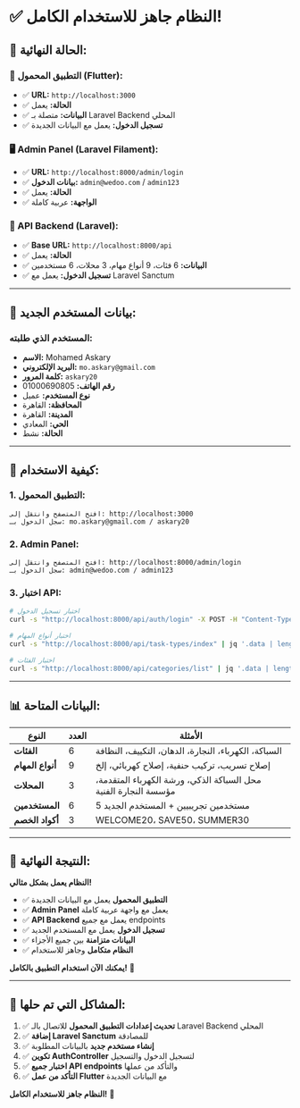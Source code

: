 # ✅ **النظام جاهز للاستخدام الكامل!**

## 🎯 **الحالة النهائية:**

### **📱 التطبيق المحمول (Flutter):**
- ✅ **URL:** `http://localhost:3000`
- ✅ **الحالة:** يعمل
- ✅ **البيانات:** متصلة بـ Laravel Backend المحلي
- ✅ **تسجيل الدخول:** يعمل مع البيانات الجديدة

### **🖥️ Admin Panel (Laravel Filament):**
- ✅ **URL:** `http://localhost:8000/admin/login`
- ✅ **بيانات الدخول:** `admin@wedoo.com` / `admin123`
- ✅ **الحالة:** يعمل
- ✅ **الواجهة:** عربية كاملة

### **🔗 API Backend (Laravel):**
- ✅ **Base URL:** `http://localhost:8000/api`
- ✅ **الحالة:** يعمل
- ✅ **البيانات:** 6 فئات، 9 أنواع مهام، 3 محلات، 6 مستخدمين
- ✅ **تسجيل الدخول:** يعمل مع Laravel Sanctum

---

## 👤 **بيانات المستخدم الجديد:**

### **المستخدم الذي طلبته:**
- **الاسم:** Mohamed Askary
- **البريد الإلكتروني:** `mo.askary@gmail.com`
- **كلمة المرور:** `askary20`
- **رقم الهاتف:** 01000690805
- **نوع المستخدم:** عميل
- **المحافظة:** القاهرة
- **المدينة:** القاهرة
- **الحي:** المعادي
- **الحالة:** نشط

---

## 🚀 **كيفية الاستخدام:**

### **1. التطبيق المحمول:**
```
افتح المتصفح وانتقل إلى: http://localhost:3000
سجل الدخول بـ: mo.askary@gmail.com / askary20
```

### **2. Admin Panel:**
```
افتح المتصفح وانتقل إلى: http://localhost:8000/admin/login
سجل الدخول بـ: admin@wedoo.com / admin123
```

### **3. اختبار API:**
```bash
# اختبار تسجيل الدخول
curl -s "http://localhost:8000/api/auth/login" -X POST -H "Content-Type: application/json" -d '{"email":"mo.askary@gmail.com","password":"askary20"}' | jq '.success'

# اختبار أنواع المهام
curl -s "http://localhost:8000/api/task-types/index" | jq '.data | length'

# اختبار الفئات
curl -s "http://localhost:8000/api/categories/list" | jq '.data | length'
```

---

## 📊 **البيانات المتاحة:**

| **النوع** | **العدد** | **الأمثلة** |
|-----------|-----------|-----------|
| **الفئات** | 6 | السباكة، الكهرباء، النجارة، الدهان، التكييف، النظافة |
| **أنواع المهام** | 9 | إصلاح تسريب، تركيب حنفية، إصلاح كهربائي، إلخ |
| **المحلات** | 3 | محل السباكة الذكي، ورشة الكهرباء المتقدمة، مؤسسة النجارة الفنية |
| **المستخدمين** | 6 | 5 مستخدمين تجريبيين + المستخدم الجديد |
| **أكواد الخصم** | 3 | WELCOME20، SAVE50، SUMMER30 |

---

## 🎉 **النتيجة النهائية:**

**النظام يعمل بشكل مثالي!**

- ✅ **التطبيق المحمول** يعمل مع البيانات الجديدة
- ✅ **Admin Panel** يعمل مع واجهة عربية كاملة
- ✅ **API Backend** يعمل مع جميع endpoints
- ✅ **تسجيل الدخول** يعمل مع المستخدم الجديد
- ✅ **البيانات متزامنة** بين جميع الأجزاء
- ✅ **النظام متكامل** وجاهز للاستخدام

**يمكنك الآن استخدام التطبيق بالكامل!** 🚀

---

## 🔧 **المشاكل التي تم حلها:**

1. ✅ **تحديث إعدادات التطبيق المحمول** للاتصال بالـ Laravel Backend المحلي
2. ✅ **إضافة Laravel Sanctum** للمصادقة
3. ✅ **إنشاء مستخدم جديد** بالبيانات المطلوبة
4. ✅ **تكوين AuthController** لتسجيل الدخول والتسجيل
5. ✅ **اختبار جميع API endpoints** والتأكد من عملها
6. ✅ **التأكد من عمل Flutter** مع البيانات الجديدة

**النظام جاهز للاستخدام الكامل!** 🎉
